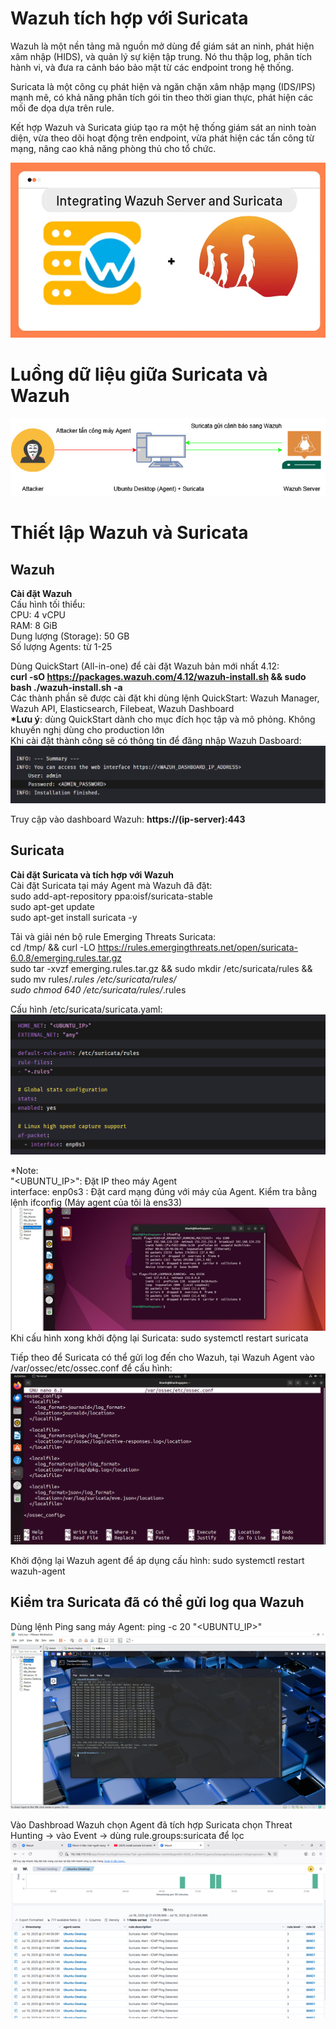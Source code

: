 # Wazuh tích hợp với Suricata
Wazuh là một nền tảng mã nguồn mở dùng để giám sát an ninh, phát hiện xâm nhập (HIDS), và quản lý sự kiện tập trung. Nó thu thập log, phân tích hành vi, và đưa ra cảnh báo bảo mật từ các endpoint trong hệ thống.

Suricata là một công cụ phát hiện và ngăn chặn xâm nhập mạng (IDS/IPS) mạnh mẽ, có khả năng phân tích gói tin theo thời gian thực, phát hiện các mối đe dọa dựa trên rule.

Kết hợp Wazuh và Suricata giúp tạo ra một hệ thống giám sát an ninh toàn diện, vừa theo dõi hoạt động trên endpoint, vừa phát hiện các tấn công từ mạng, nâng cao khả năng phòng thủ cho tổ chức.

![Wazuh + Suricata](Image/integrate-wazuh-with-suricata.jpg)
  
# Luồng dữ liệu giữa Suricata và Wazuh
![Flow Wazuh và Suricata](Image/Wazuh-Suricata-Diagram.jpg)
  
# Thiết lập Wazuh và Suricata
## Wazuh
__Cài đặt Wazuh__  
Cấu hình tối thiểu:  
CPU: 4 vCPU  
RAM: 8 GiB  
Dung lượng (Storage): 50 GB  
Số lượng Agents: từ 1-25  
  
Dùng QuickStart (All-in-one) để cài đặt Wazuh bản mới nhất 4.12:  
__curl -sO https://packages.wazuh.com/4.12/wazuh-install.sh && sudo bash ./wazuh-install.sh -a__  
Các thành phần sẽ được cài đặt khi dùng lệnh QuickStart: Wazuh Manager, Wazuh API, Elasticsearch, Filebeat, Wazuh Dashboard  
__*Lưu ý__: dùng QuickStart dành cho mục đích học tập và mô phỏng. Không khuyến nghị dùng cho production lớn  
Khi cài đặt thành công sẽ có thông tin để đăng nhập Wazuh Dasboard:  
![Intall thành công Wazuh](Image/installwazuh-success.png)  

    
Truy cập vào dashboard Wazuh: __https://(ip-server):443__  
  
## Suricata  
__Cài đặt Suricata và tích hợp với Wazuh__  
Cài đặt Suricata tại máy Agent mà Wazuh đã đặt:  
sudo add-apt-repository ppa:oisf/suricata-stable  
sudo apt-get update  
sudo apt-get install suricata -y  

Tải và giải nén bộ rule Emerging Threats Suricata:  
cd /tmp/ && curl -LO https://rules.emergingthreats.net/open/suricata-6.0.8/emerging.rules.tar.gz  
sudo tar -xvzf emerging.rules.tar.gz && sudo mkdir /etc/suricata/rules && sudo mv rules/*.rules /etc/suricata/rules/  
sudo chmod 640 /etc/suricata/rules/*.rules  

Cấu hình /etc/suricata/suricata.yaml:  
![Config Suricata](Image/ConfigSuricatayaml.png)  

*Note:  
"<UBUNTU_IP>": Đặt IP theo máy Agent  
interface: enp0s3 : Đặt card mạng đúng với máy của Agent. Kiểm tra bằng lệnh ifconfig (Máy agent của tôi là ens33)
![Network Card](Image/NetworkCard.png)  
Khi cấu hình xong khởi động lại Suricata: sudo systemctl restart suricata  
  
Tiếp theo để Suricata có thể gửi log đến cho Wazuh, tại Wazuh Agent vào /var/ossec/etc/ossec.conf để cấu hình:  
![Config Wazuh Agent](Image/config_wazuhagent.png)  
  
Khởi động lại Wazuh agent để áp dụng cấu hình: sudo systemctl restart wazuh-agent  
  
## Kiểm tra Suricata đã có thể gửi log qua Wazuh
  
Dùng lệnh Ping sang máy Agent: ping -c 20 "<UBUNTU_IP>"  
![Ping to Wazuh Agent](Image/Pingto_WazuhAgent.png)  
  
Vào Dashbroad Wazuh chọn Agent đã tích hợp Suricata chọn Threat Hunting -> vào Event -> dùng rule.groups:suricata để lọc  
![Dashboard Wazuh](Image/DashboardWazuh.png)  
